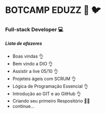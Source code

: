 # BOTCAMP EDUZZ :book: :bird:

### Full-stack Developer :computer:

 ##### Lista de afazeres #####

- Boas vindas :ok_hand:
- Bem vindo a DIO :ok_hand:
- Assistir a live 05/10 :ok_hand:
- Projeteis ágeis com SCRUM :ok_hand:
- Lógica de Programação Essencial :ok_hand:
- Introdução ao GIT e ao GitHub  :ok_hand:
- Criando seu primeiro Respositório :man_student:
- continue...

